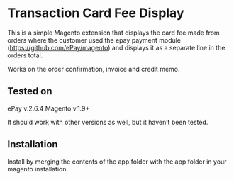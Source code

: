 # Transaction Card Fee Display

This is a simple Magento extension that displays the card fee made from orders where the customer used the epay payment module (https://github.com/ePay/magento) and displays it as a separate line in the orders total.

Works on the order confirmation, invoice and credit memo. 
 
## Tested on
ePay v.2.6.4
Magento v.1.9+

It should work with other versions as well, but it haven’t been tested.

## Installation
Install by merging the contents of the app folder with the app folder in your magento installation.